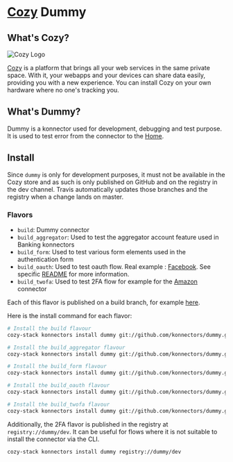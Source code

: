 [Cozy][cozy] Dummy
=======================================

What's Cozy?
------------

![Cozy Logo](https://cdn.rawgit.com/cozy/cozy-guidelines/master/templates/cozy_logo_small.svg)

[Cozy] is a platform that brings all your web services in the same private space. With it, your webapps and your devices can share data easily, providing you with a new experience. You can install Cozy on your own hardware where no one's tracking you.

What's Dummy?
--------------

Dummy is a konnector used for development, debugging and test purpose. It is used to test error from the connector to the [Home][].

Install
-------

Since `dummy` is only for development purposes, it must not be available in the Cozy store and as such is only published
on GitHub and on the registry in the dev channel. Travis automatically updates those branches and the registry when a
change lands on master.

### Flavors

- `build`: Dummy connector
- `build_aggregator`: Used to test the aggregator account feature used in
  Banking konnectors
- `build_form`: Used to test various form elements used in the authentication
  form
- `build_oauth`: Used to test oauth flow. Real example :
  [Facebook](https://github.com/konnectors/cozy-konnector-facebook/). See
  specific [README](./flavours/oauth/README.md) for more information.
- `build_twofa`: Used to test 2FA flow for example for the
  [Amazon](https://github.com/konnectors/amazon) connector

Each of this flavor is published on a build branch, for example [here](https://github.com/konnectors/dummy/tree/build_twofa).

Here is the install command for each flavor:

```bash
# Install the build flavour
cozy-stack konnectors install dummy git://github.com/konnectors/dummy.git#build

# Install the build_aggregator flavour
cozy-stack konnectors install dummy git://github.com/konnectors/dummy.git#build_aggregator

# Install the build_form flavour
cozy-stack konnectors install dummy git://github.com/konnectors/dummy.git#build_form

# Install the build_oauth flavour
cozy-stack konnectors install dummy git://github.com/konnectors/dummy.git#build_oauth

# Install the build_twofa flavour
cozy-stack konnectors install dummy git://github.com/konnectors/dummy.git#build_twofa
```

Additionally, the 2FA flavor is published in the registry at `registry://dummy/dev`. It can be useful for flows
where it is not suitable to install the connector via the CLI.

```bash
cozy-stack konnectors install dummy registry://dummy/dev
```

[cozy]: https://cozy.io "Cozy Cloud"
[Home]: https://github.com/cozy/cozy-home

